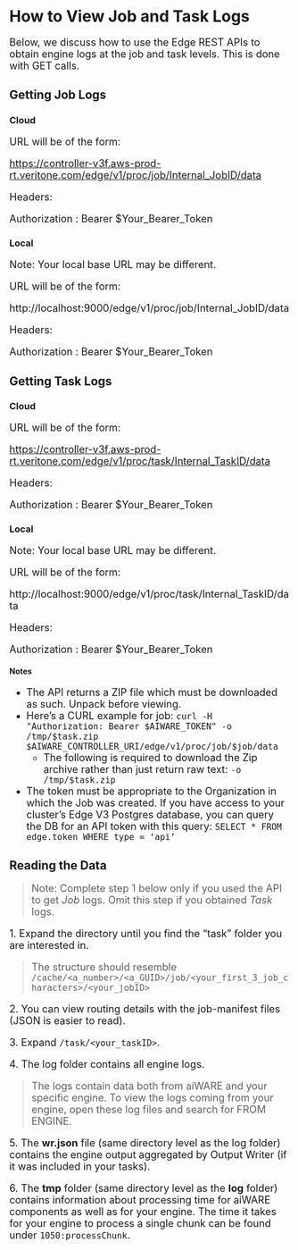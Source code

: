 
<style>
     p, ul, ol, li { font-size: 18px !important;}
</style>

# How to View Job and Task Logs

Below, we discuss how to use the Edge REST APIs to obtain engine logs at the job and task levels. This is done with GET calls.

## Getting Job Logs

### Cloud

URL will be of the form:

https://controller-v3f.aws-prod-rt.veritone.com/edge/v1/proc/job/Internal_JobID/data

Headers:

Authorization : Bearer $Your_Bearer_Token

### Local

Note: Your local base URL may be different.

URL will be of the form:

http://localhost:9000/edge/v1/proc/job/Internal_JobID/data

Headers:

Authorization : Bearer $Your_Bearer_Token

## Getting Task Logs

### Cloud

URL will be of the form:

https://controller-v3f.aws-prod-rt.veritone.com/edge/v1/proc/task/Internal_TaskID/data

Headers:

Authorization : Bearer $Your_Bearer_Token

### Local

Note: Your local base URL may be different.

URL will be of the form:

http://localhost:9000/edge/v1/proc/task/Internal_TaskID/data

Headers:

Authorization : Bearer $Your_Bearer_Token

#### Notes

* The API returns a ZIP file which must be downloaded as such. Unpack before viewing.
* Here’s a CURL example for job:
`curl -H "Authorization: Bearer $AIWARE_TOKEN" -o /tmp/$task.zip $AIWARE_CONTROLLER_URI/edge/v1/proc/job/$job/data`
  * The following is required to download the Zip archive rather than just return raw text: `-o /tmp/$task.zip`
* The token must be appropriate to the Organization in which the Job was created.
If you have access to your cluster’s Edge V3 Postgres database, you can query the DB for an API token with this query: `SELECT * FROM edge.token WHERE type = ‘api’`

## Reading the Data

> Note: Complete step 1 below only if you used the API to get _Job_ logs. Omit this step if you obtained _Task_ logs.

1\. Expand the directory until you find the “task” folder you are interested in.

> The structure should resemble `/cache/<a_number>/<a_GUID>/job/<your_first_3_job_characters>/<your_jobID>`

2\. You can view routing details with the job-manifest files (JSON is easier to read).

3\. Expand `/task/<your_taskID>`.

4\. The log folder contains all engine logs.

> The logs contain data both from aiWARE and your specific engine. To view the logs coming from your engine, open these log files and search for FROM ENGINE.

5\. The **wr.json** file (same directory level as the log folder) contains the engine output aggregated by Output Writer (if it was included in your tasks).

6\. The **tmp** folder (same directory level as the **log** folder) contains information about processing time for aiWARE components as well as for your engine. The time it takes for your engine to process a single chunk can be found under `1050:processChunk`.
